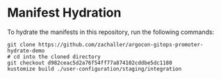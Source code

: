 # Manifest Hydration

To hydrate the manifests in this repository, run the following commands:

```shell
git clone https://github.com/zachaller/argocon-gitops-promoter-hydrate-demo
# cd into the cloned directory
git checkout d982ceac5d2a76f54ff77a874102cddbe5dc1180
kustomize build ./user-configuration/staging/integration
```

